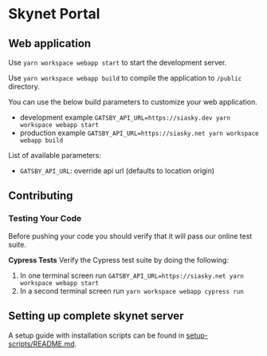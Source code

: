 # Skynet Portal

## Web application

Use `yarn workspace webapp start` to start the development server.

Use `yarn workspace webapp build` to compile the application to `/public` directory.

You can use the below build parameters to customize your web application.

- development example `GATSBY_API_URL=https://siasky.dev yarn workspace webapp start`
- production example `GATSBY_API_URL=https://siasky.net yarn workspace webapp build`

List of available parameters:

- `GATSBY_API_URL`: override api url (defaults to location origin)

## Contributing

### Testing Your Code

Before pushing your code you should verify that it will pass our online test
suite.

**Cypress Tests**
Verify the Cypress test suite by doing the following:

1. In one terminal screen run `GATSBY_API_URL=https://siasky.net yarn workspace webapp start`
1. In a second terminal screen run `yarn workspace webapp cypress run`

## Setting up complete skynet server

A setup guide with installation scripts can be found in [setup-scripts/README.md](./setup-scripts/README.md).
